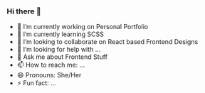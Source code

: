 ### Hi there 👋

<!--
**mendoncamaria/mendoncamaria** is a ✨ _special_ ✨ repository because its `README.md` (this file) appears on your GitHub profile.

Here are some ideas to get you started:
-->


- 🔭 I’m currently working on Personal Portfolio
- 🌱 I’m currently learning SCSS
- 👯 I’m looking to collaborate on React based Frontend Designs
- 🤔 I’m looking for help with ...
- 💬 Ask me about Frontend Stuff
- 📫 How to reach me: ...
- 😄 Pronouns: She/Her
- ⚡ Fun fact: ...

